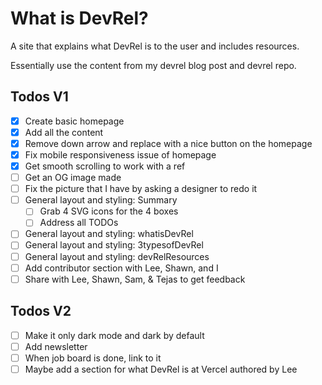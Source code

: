 # What is DevRel?

A site that explains what DevRel is to the user and includes resources.

Essentially use the content from my devrel blog post and devrel repo.

## Todos V1

- [x] Create basic homepage
- [x] Add all the content
- [x] Remove down arrow and replace with a nice button on the homepage
- [x] Fix mobile responsiveness issue of homepage
- [x] Get smooth scrolling to work with a ref
- [ ] Get an OG image made
- [ ] Fix the picture that I have by asking a designer to redo it
- [ ] General layout and styling: Summary
  - [ ] Grab 4 SVG icons for the 4 boxes
  - [ ] Address all TODOs
- [ ] General layout and styling: whatisDevRel
- [ ] General layout and styling: 3typesofDevRel
- [ ] General layout and styling: devRelResources
- [ ] Add contributor section with Lee, Shawn, and I
- [ ] Share with Lee, Shawn, Sam, & Tejas to get feedback

## Todos V2

- [ ] Make it only dark mode and dark by default
- [ ] Add newsletter
- [ ] When job board is done, link to it
- [ ] Maybe add a section for what DevRel is at Vercel authored by Lee
